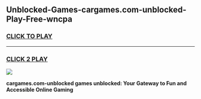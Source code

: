 
## Unblocked-Games-cargames.com-unblocked-Play-Free-wncpa
<h3>
<a href="https://premium76.site?title=cargames.com-unblocked&ref=10A">CLICK TO PLAY</a></h3>
<hr>

<h3>
<a href="https://premium76.site?title=cargames.com-unblocked&ref=10A">CLICK 2 PLAY</a>
  
</h3>

<a href="https://premium76.site?title=cargames.com-unblocked&ref=10A"><img src="https://clearcache.store/games.png"></a>


**cargames.com-unblocked games unblocked: Your Gateway to Fun and Accessible Online Gaming**

